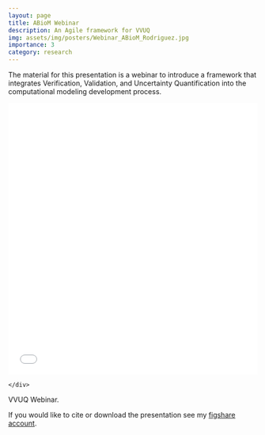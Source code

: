 ```yaml
---
layout: page
title: ABioM Webinar
description: An Agile framework for VVUQ
img: assets/img/posters/Webinar_ABioM_Rodriguez.jpg
importance: 3
category: research
---
```


The material for this presentation is a webinar to introduce a framework that integrates Verification, Validation, and Uncertainty Quantification into the computational modeling development process. 

<div class="row">
    <div class="col-sm mt-3 mt-md-0">
        <iframe src="assets/img/Webinar_ABioM_Rodriguez.pdf" width="100%" height="550" allowfullscreen frameborder="0"></iframe>
        
    </div>
</div>
<div class="caption">
    VVUQ Webinar.
</div>

If you would like to cite or download the presentation see my <a href="https://figshare.com/articles/presentation/ABioM_Webinar/8320553">figshare account</a>. 



